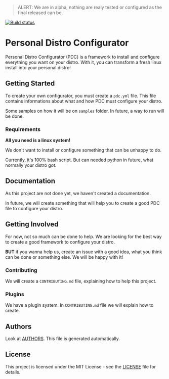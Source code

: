 > ALERT: We are in alpha, nothing are realy tested or configured as the final released can be.

[![Build status][travis-image]][travis-url]

[travis-image]: https://travis-ci.org/personal-distro-configurator/personal-distro-configurator.svg?branch=master
[travis-url]: https://travis-ci.org/personal-distro-configurator/personal-distro-configurator

# Personal Distro Configurator

Personal Distro Configurator (PDC) is a framework to install and configure everything you want on your distro. With it, you can transform a fresh linux install into your personal distro!

## Getting Started

To create your own configurator, you must create a `pdc.yml` file. This file contains informations about what and how PDC must configure your distro.

Some samples on how it will be on `samples` folder. In future, a way to run will be done.

### Requirements

**All you need is a linux system!**

We don't want to install or configure something that can be unhappy to do.

Currently, it's 100% bash script. But can needed python in future, what normally your distro got.

## Documentation

As this project are not done yet, we haven't created a documentation.

In future, we will create something that will help you to create a good PDC file
to configure your distro.

## Getting Involved

For now, not so much can be done to help. We are looking for the best
way to create a good framework to configure your distro.

**BUT** if you wanna help us, create an issue with a good idea, what you think can be done or something else.
We will be happy with it!

### Contributing

We will create a `CONTRIBUTING.md` file, explaining how to help this project.

### Plugins

We have a plugin system. In `CONTRIBUTING.md` file we will explain how to create.

## Authors

Look at [AUTHORS](AUTHORS). This file is generated automatically.

## License

This project is licensed under the MIT License - see the [LICENSE](LICENSE) file for details.
